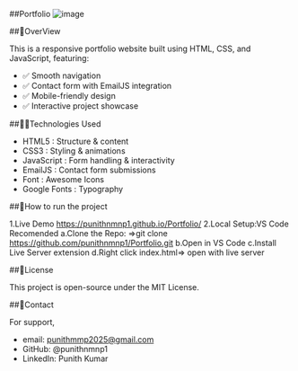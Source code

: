 ##Portfolio
![image](https://github.com/user-attachments/assets/c2ffab3b-3609-4591-96c2-e498075f713c)


##📌OverView

This is a responsive portfolio website built using HTML, CSS, and JavaScript, featuring:
- ✅ Smooth navigation
- ✅ Contact form with EmailJS integration
- ✅ Mobile-friendly design
- ✅ Interactive project showcase

##👨‍💻Technologies Used

- HTML5        :  Structure & content
- CSS3         :  Styling & animations
- JavaScript   :	Form handling & interactivity
- EmailJS	     :  Contact form submissions
- Font         :  Awesome	Icons
- Google Fonts :	Typography

##🚀How to run the project

 1.Live Demo
https://punithnmnp1.github.io/Portfolio/
2.Local Setup:VS Code Recomended
 a.Clone the Repo:
   =>git clone https://github.com/punithnmnp1/Portfolio.git
 b.Open in VS Code
 c.Install Live Server extension
 d.Right click index.html=> open with live server

 ##📜License
 
 This project is open-source under the MIT License.

 ##📩Contact
 
 For support,
  - email: punithmmp2025@gmail.com
  - GitHub: @punithnmnp1
  - LinkedIn: Punith Kumar
